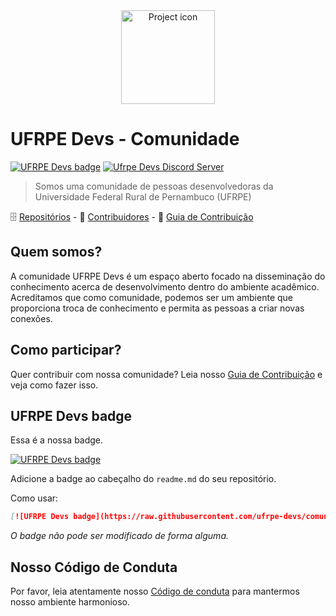 <div align="center">
<img src="media/ufrpe-devs-logo.svg" align="center" width="150" alt="Project icon">
</div>

# UFRPE Devs - Comunidade

[![UFRPE Devs badge](./media/ufrpe-devs-badge.svg)](https://github.com/ufrpe-devs/comunidade)
[![Ufrpe Devs Discord Server](https://img.shields.io/discord/678334713919832100?logo=discord)](https://discord.gg/xeEaKKG)

> Somos uma comunidade de pessoas desenvolvedoras da Universidade Federal Rural de Pernambuco (UFRPE)

🗄️ [Repositórios](https://github.com/ufrpe-devs/comunidade/blob/main/Repos.md) - 👥 [Contribuidores](https://github.com/ufrpe-devs/comunidade/blob/main/Contributors.md) - 🤝 [Guia de Contribuição](https://github.com/ufrpe-devs/comunidade/blob/main/CONTRIBUTING.md)

## Quem somos?

A comunidade UFRPE Devs é um espaço aberto focado na disseminação do
conhecimento acerca de desenvolvimento dentro do ambiente acadêmico. Acreditamos que como comunidade, podemos ser um ambiente que proporciona troca de conhecimento e permita as pessoas a criar novas conexões.

## Como participar?

Quer contribuir com nossa comunidade? Leia nosso [Guia de Contribuição](https://github.com/ufrpe-devs/comunidade/blob/main/CONTRIBUTING.md) e veja como fazer isso.

## UFRPE Devs badge

Essa é a nossa badge.

[![UFRPE Devs badge](https://raw.githubusercontent.com/ufrpe-devs/comunidade/main/media/ufrpe-devs-badge.svg)](https://github.com/ufrpe-devs/comunidade)

Adicione a badge ao cabeçalho do `readme.md` do seu repositório.
 
Como usar:
```md
[![UFRPE Devs badge](https://raw.githubusercontent.com/ufrpe-devs/comunidade/main/media/ufrpe-devs-badge.svg)](https://github.com/ufrpe-devs/comunidade)
```

*O badge não pode ser modificado de forma alguma.*


## Nosso Código de Conduta

Por favor, leia atentamente nosso [Código de conduta](https://github.com/ufrpe-devs/comunidade/blob/main/CODE_OF_CONDUCT.md) para mantermos nosso ambiente harmonioso.
